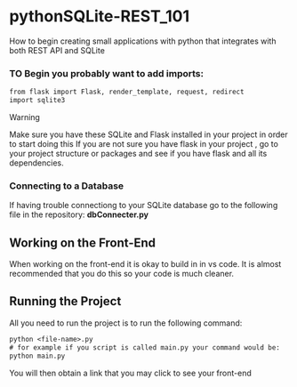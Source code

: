 # pythonSQLite-REST_101
How to begin creating small applications with python that integrates with both REST API and SQLite


### TO Begin you probably want to add imports:
```txt
from flask import Flask, render_template, request, redirect
import sqlite3
```
>[!Warning]
Make sure you have these SQLite and Flask installed in your project in order to start doing this
If you are not sure you have flask in your project , go to your project structure or packages and see if you have flask and all its dependencies.


### Connecting to a Database

If having trouble connectiong to your SQLite database go to the following file in the repository: **dbConnecter.py**

## Working on the Front-End
When working on the front-end it is okay to build in in vs code. It is almost recommended that you do this so your code is much cleaner. 

## Running the Project

All you need to run the project is to run the following command:
```txt
python <file-name>.py
# for example if you script is called main.py your command would be:
python main.py
```
You will then obtain a link that you may click to see your front-end


